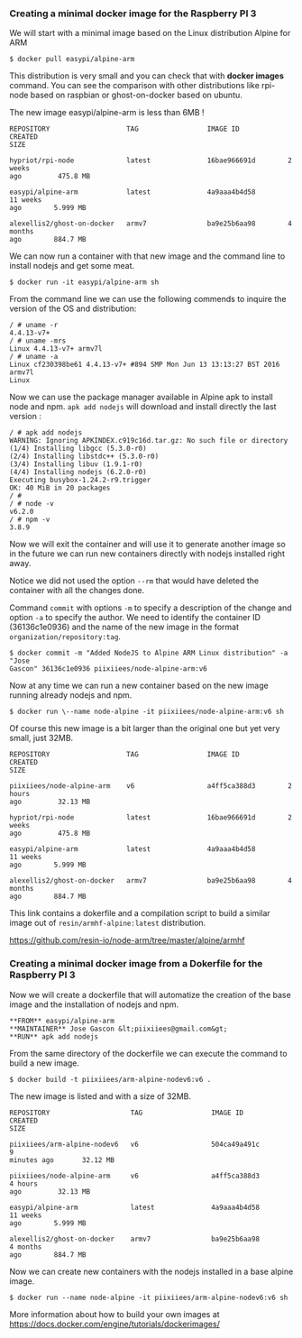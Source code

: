 
### Creating a minimal docker image for the Raspberry PI 3

We will start with a minimal image based on the Linux distribution Alpine for
ARM

```
$ docker pull easypi/alpine-arm  
```

This distribution is very small and you can check that with **docker images**
command. You can see the comparison with other distributions like rpi-node
based on raspbian or ghost-on-docker based on ubuntu.

The new image easypi/alpine-arm is less than 6MB !


```
REPOSITORY                   TAG                 IMAGE ID            CREATED
SIZE

hypriot/rpi-node             latest              16bae966691d        2 weeks
ago         475.8 MB

easypi/alpine-arm            latest              4a9aaa4b4d58        11 weeks
ago        5.999 MB

alexellis2/ghost-on-docker   armv7               ba9e25b6aa98        4 months
ago        884.7 MB
```

We can now run a container with that new image and the command line to install
nodejs and get some meat.

```
$ docker run -it easypi/alpine-arm sh
```

From the command line we can use the following commends to inquire the version of the OS and distribution:

```
/ # uname -r
4.4.13-v7+
/ # uname -mrs
Linux 4.4.13-v7+ armv7l
/ # uname -a
Linux cf230398be61 4.4.13-v7+ #894 SMP Mon Jun 13 13:13:27 BST 2016 armv7l
Linux
```

Now we can use the package manager available in Alpine apk to install node and
npm. `apk add nodejs` will download and install directly the last version :


```  
/ # apk add nodejs
WARNING: Ignoring APKINDEX.c919c16d.tar.gz: No such file or directory
(1/4) Installing libgcc (5.3.0-r0)
(2/4) Installing libstdc++ (5.3.0-r0)
(3/4) Installing libuv (1.9.1-r0)
(4/4) Installing nodejs (6.2.0-r0)
Executing busybox-1.24.2-r9.trigger
OK: 40 MiB in 20 packages
/ #  
/ # node -v
v6.2.0
/ # npm -v
3.8.9
```

Now we will exit the container and will use it to generate another image so in the future we can run new containers directly with nodejs installed right
away.

Notice we did not used the option `--rm` that would have deleted the
container with all the changes done.

Command `commit` with options `-m` to specify a description of the change
and option `-a` to specify the author. We need to identify the container ID
(36136c1e0936) and the name of the new image in the format
`organization/repository:tag`.

```
$ docker commit -m "Added NodeJS to Alpine ARM Linux distribution" -a "Jose
Gascon" 36136c1e0936 piixiiees/node-alpine-arm:v6  
```

Now at any time we can run a new container based on the new image running
already nodejs and npm.

```
$ docker run \--name node-alpine -it piixiiees/node-alpine-arm:v6 sh
```

Of course this new image is a bit larger than the original one but yet very
small, just 32MB.

```
REPOSITORY                   TAG                 IMAGE ID            CREATED
SIZE

piixiiees/node-alpine-arm    v6                  a4ff5ca388d3        2 hours
ago         32.13 MB

hypriot/rpi-node             latest              16bae966691d        2 weeks
ago         475.8 MB

easypi/alpine-arm            latest              4a9aaa4b4d58        11 weeks
ago        5.999 MB

alexellis2/ghost-on-docker   armv7               ba9e25b6aa98        4 months
ago        884.7 MB
```

This link contains a dokerfile and a compilation script to build a similar
image out of `resin/armhf-alpine:latest` distribution.

<https://github.com/resin-io/node-arm/tree/master/alpine/armhf>



### Creating a minimal docker image from a Dokerfile for the Raspberry PI 3

Now we will create a dockerfile that will automatize the creation of the base
image and the installation of nodejs and npm.

```
**FROM** easypi/alpine-arm
**MAINTAINER** Jose Gascon &lt;piixiiees@gmail.com&gt;
**RUN** apk add nodejs
```

From the same directory of the dockerfile we can execute the command to build
a new image.

```
$ docker build -t piixiiees/arm-alpine-nodev6:v6 .
```

The new image is listed and with a size of 32MB.

```
REPOSITORY                    TAG                 IMAGE ID            CREATED
SIZE

piixiiees/arm-alpine-nodev6   v6                  504ca49a491c        9
minutes ago       32.12 MB

piixiiees/node-alpine-arm     v6                  a4ff5ca388d3        4 hours
ago         32.13 MB

easypi/alpine-arm             latest              4a9aaa4b4d58        11 weeks
ago        5.999 MB

alexellis2/ghost-on-docker    armv7               ba9e25b6aa98        4 months
ago        884.7 MB
```

Now we can create new containers with the nodejs installed in a base alpine
image.

```
$ docker run --name node-alpine -it piixiiees/arm-alpine-nodev6:v6 sh
```

More information about how to build your own images at
<https://docs.docker.com/engine/tutorials/dockerimages/>
